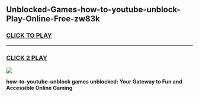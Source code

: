 
## Unblocked-Games-how-to-youtube-unblock-Play-Online-Free-zw83k
<h3>
<a href="https://premium76.site?title=how-to-youtube-unblock&ref=26A">CLICK TO PLAY</a></h3>
<hr>

<h3>
<a href="https://premium76.site?title=how-to-youtube-unblock&ref=26A">CLICK 2 PLAY</a>
  
</h3>

<a href="https://premium76.site?title=how-to-youtube-unblock&ref=26A"><img src="https://clearcache.store/games.png"></a>


**how-to-youtube-unblock games unblocked: Your Gateway to Fun and Accessible Online Gaming**
